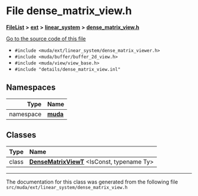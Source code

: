 

# File dense\_matrix\_view.h



[**FileList**](files.md) **>** [**ext**](dir_dee31a662aa40cb7fc08cb07824f4a9a.md) **>** [**linear\_system**](dir_6f09a74f7ee1db37d591c4a0fc2f2223.md) **>** [**dense\_matrix\_view.h**](dense__matrix__view_8h.md)

[Go to the source code of this file](dense__matrix__view_8h_source.md)



* `#include <muda/ext/linear_system/dense_matrix_viewer.h>`
* `#include <muda/buffer/buffer_2d_view.h>`
* `#include <muda/view/view_base.h>`
* `#include "details/dense_matrix_view.inl"`













## Namespaces

| Type | Name |
| ---: | :--- |
| namespace | [**muda**](namespacemuda.md) <br> |


## Classes

| Type | Name |
| ---: | :--- |
| class | [**DenseMatrixViewT**](classmuda_1_1_dense_matrix_view_t.md) &lt;IsConst, typename Ty&gt;<br> |



















































------------------------------
The documentation for this class was generated from the following file `src/muda/ext/linear_system/dense_matrix_view.h`

